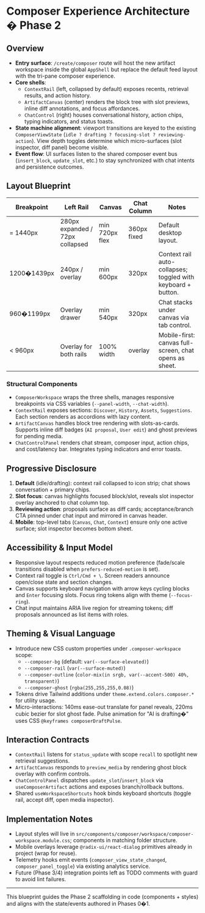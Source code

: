 # Composer Experience Architecture � Phase 2

## Overview

- **Entry surface**: `/create/composer` route will host the new artifact workspace inside the global `AppShell` but replace the default feed layout with the tri-pane composer experience.
- **Core shells**:
  - `ContextRail` (left, collapsed by default) exposes recents, retrieval results, and action history.
  - `ArtifactCanvas` (center) renders the block tree with slot previews, inline diff annotations, and focus affordances.
  - `ChatControl` (right) houses conversational history, action chips, typing indicators, and status toasts.
- **State machine alignment**: viewport transitions are keyed to the existing `ComposerViewState` (`idle ? drafting ? focusing-slot ? reviewing-action`). View depth toggles determine which micro-surfaces (slot inspector, diff panel) become visible.
- **Event flow**: UI surfaces listen to the shared composer event bus (`insert_block`, `update_slot`, etc.) to stay synchronized with chat intents and persistence outcomes.

## Layout Blueprint

| Breakpoint  | Left Rail                       | Canvas         | Chat Column | Notes                                                        |
| ----------- | ------------------------------- | -------------- | ----------- | ------------------------------------------------------------ |
| = 1440px    | 280px expanded / 72px collapsed | min 720px flex | 360px fixed | Default desktop layout.                                      |
| 1200�1439px | 240px / overlay                 | min 600px      | 320px       | Context rail auto-collapses; toggled with keyboard + button. |
| 960�1199px  | Overlay drawer                  | min 540px      | 320px       | Chat stacks under canvas via tab control.                    |
| < 960px     | Overlay for both rails          | 100% width     | overlay     | Mobile-first: canvas full-screen, chat opens as sheet.       |

### Structural Components

- `ComposerWorkspace` wraps the three shells, manages responsive breakpoints via CSS variables (`--panel-width`, `--chat-width`).
- `ContextRail` exposes sections: `Discover`, `History`, `Assets`, `Suggestions`. Each section renders as accordions with lazy content.
- `ArtifactCanvas` handles block tree rendering with slots-as-cards. Supports inline diff badges (`AI proposal`, `User edit`) and ghost previews for pending media.
- `ChatControlPanel` renders chat stream, composer input, action chips, and cost/latency bar. Integrates typing indicators and error toasts.

## Progressive Disclosure

1. **Default** (idle/drafting): context rail collapsed to icon strip; chat shows conversation + primary chips.
2. **Slot focus**: canvas highlights focused block/slot, reveals slot inspector overlay anchored to chat column top.
3. **Reviewing action**: proposals surface as diff cards; acceptance/branch CTA pinned under chat input and mirrored in canvas header.
4. **Mobile**: top-level tabs (`Canvas`, `Chat`, `Context`) ensure only one active surface; slot inspector becomes bottom sheet.

## Accessibility & Input Model

- Responsive layout respects reduced motion preference (fade/scale transitions disabled when `prefers-reduced-motion` is set).
- Context rail toggle is `Ctrl/Cmd + \`. Screen readers announce open/close state and section changes.
- Canvas supports keyboard navigation with arrow keys cycling blocks and `Enter` focusing slots. Focus ring tokens align with theme (`--focus-ring`).
- Chat input maintains ARIA live region for streaming tokens; diff proposals announced as list items with roles.

## Theming & Visual Language

- Introduce new CSS custom properties under `.composer-workspace` scope:
  - `--composer-bg` (default: `var(--surface-elevated)`)
  - `--composer-rail` (`var(--surface-muted)`)
  - `--composer-outline` (`color-mix(in srgb, var(--accent-500) 40%, transparent)`)
  - `--composer-ghost` (`rgba(255,255,255,0.08)`)
- Tokens drive Tailwind additions under `theme.extend.colors.composer.*` for utility usage.
- Micro-interactions: 140ms ease-out translate for panel reveals, 220ms cubic bezier for slot ghost fade. Pulse animation for "AI is drafting�" uses CSS `@keyframes composerDraftPulse`.

## Interaction Contracts

- `ContextRail` listens for `status_update` with scope `recall` to spotlight new retrieval suggestions.
- `ArtifactCanvas` responds to `preview_media` by rendering ghost block overlay with confirm controls.
- `ChatControlPanel` dispatches `update_slot`/`insert_block` via `useComposerArtifact` actions and exposes branch/rollback buttons.
- Shared `useWorkspaceShortcuts` hook binds keyboard shortcuts (toggle rail, accept diff, open media inspector).

## Implementation Notes

- Layout styles will live in `src/components/composer/workspace/composer-workspace.module.css`; components in matching folder structure.
- Mobile overlays leverage `@radix-ui/react-dialog` primitives already in project (wrap for reuse).
- Telemetry hooks emit events (`composer_view_state_changed`, `composer_panel_toggle`) via existing analytics service.
- Future (Phase 3/4) integration points left as TODO comments with guard to avoid lint failures.

---

This blueprint guides the Phase 2 scaffolding in code (components + styles) and aligns with the state/events authored in Phases 0�1.
